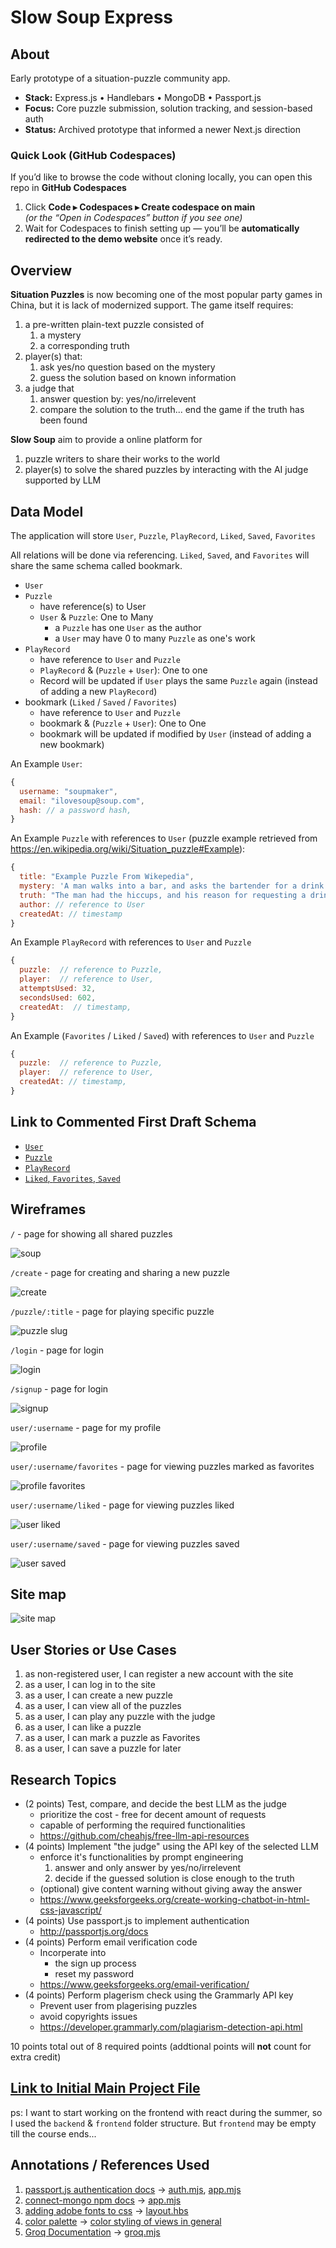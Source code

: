 # Slow Soup Express
## About
Early prototype of a situation-puzzle community app.

- **Stack:** Express.js • Handlebars • MongoDB • Passport.js
- **Focus:** Core puzzle submission, solution tracking, and session-based auth
- **Status:** Archived prototype that informed a newer Next.js direction

### Quick Look (GitHub Codespaces)

If you’d like to browse the code without cloning locally, you can open this repo in **GitHub Codespaces**

1. Click **Code ▸ Codespaces ▸ Create codespace on main**  
   *(or the “Open in Codespaces” button if you see one)*
2. Wait for Codespaces to finish setting up — you’ll be **automatically redirected to the demo website** once it’s ready.

## Overview

**Situation Puzzles** is now becoming one of the most popular party games in China, but it is lack of modernized support. The game itself requires:
1. a pre-written plain-text puzzle consisted of
   1. a mystery
   2. a corresponding truth
2. player(s) that:
   1. ask yes/no question based on the mystery
   2. guess the solution based on known information
3. a judge that
   1. answer question by: yes/no/irrelevent
   2. compare the solution to the truth... end the game if the truth has been found

**Slow Soup** aim to provide a online platform for
1. puzzle writers to share their works to the world
2. player(s) to solve the shared puzzles by interacting with the AI judge supported by LLM


## Data Model


The application will store `User`, `Puzzle`, `PlayRecord`, `Liked`, `Saved`, `Favorites` 

All relations will be done via referencing. `Liked`, `Saved`, and `Favorites` will share the same schema called bookmark.

* `User`
* `Puzzle`
  * have reference(s) to User
  * `User` & `Puzzle`: One to Many
    * a `Puzzle` has one `User` as the author
    * a `User` may have 0 to many `Puzzle` as one's work
* `PlayRecord`
  * have reference to `User` and `Puzzle`
  * `PlayRecord` & (`Puzzle` + `User`): One to one
  * Record will be updated if `User` plays the same `Puzzle` again (instead of adding a new `PlayRecord`)
* bookmark (`Liked` / `Saved` / `Favorites`)
  * have reference to `User` and `Puzzle`
  * bookmark & (`Puzzle` + `User`): One to One
  * bookmark will be updated if modified by `User` (instead of adding a new bookmark)


An Example `User`:

```javascript
{
  username: "soupmaker",
  email: "ilovesoup@soup.com",
  hash: // a password hash,
}
```

An Example `Puzzle` with references to `User` (puzzle example retrieved from https://en.wikipedia.org/wiki/Situation_puzzle#Example):
```javascript
{
  title: "Example Puzzle From Wikepedia",
  mystery: 'A man walks into a bar, and asks the bartender for a drink of water. The bartender pulls out a gun, points it at the man, and cocks it. The man pauses, before saying "Thank you" and leaving. What happened?',
  truth: "The man had the hiccups, and his reason for requesting a drink of water was not to quench his thirst but to cure his hiccups. The bartender realized this and chose instead to cure the hiccups by frightening the man with the gun. Once the man realized that his hiccups were gone, he no longer needed a drink of water, gratefully thanked the bartender, and left.",
  author: // reference to User
  createdAt: // timestamp
}
```

An Example `PlayRecord` with references to `User` and `Puzzle`
``` javascript
{
  puzzle:  // reference to Puzzle,
  player:  // reference to User,
  attemptsUsed: 32,
  secondsUsed: 602,
  createdAt:  // timestamp,
}
```

An Example (`Favorites` / `Liked` / `Saved`) with references to `User` and `Puzzle`
``` javascript
{
  puzzle:  // reference to Puzzle,
  player:  // reference to User,
  createdAt: // timestamp,
}
```


## Link to Commented First Draft Schema

* [`User`](/backend/schemas/user.mjs) 
* [`Puzzle`](/backend/schemas/puzzle.mjs) 
* [`PlayRecord`](/backend/schemas/playRecord.mjs) 
* [`Liked`, `Favorites`, `Saved`](/backend/schemas/bookmark.mjs) 


## Wireframes

`/` - page for showing all shared puzzles

![soup](documentation/index.png)


`/create` - page for creating and sharing a new puzzle

![create](documentation/create.png)


`/puzzle/:title` - page for playing specific puzzle

![puzzle slug](documentation/puzzle-slug.png)


`/login` - page for login

![login](documentation/login.png)


`/signup` - page for login

![signup](documentation/signup.png)


`user/:username` - page for my profile

![profile](documentation/user.png)

`user/:username/favorites` - page for viewing puzzles marked as favorites

![profile favorites](documentation/user-favorites.png)

`user/:username/liked` - page for viewing puzzles liked

![user liked](documentation/user-liked.png)

`user/:username/saved` - page for viewing puzzles saved

![user saved](documentation/user-saved.png)

## Site map

![site map](documentation/SiteMap.png)

## User Stories or Use Cases

1. as non-registered user, I can register a new account with the site
2. as a user, I can log in to the site
3. as a user, I can create a new puzzle
4. as a user, I can view all of the puzzles
5. as a user, I can play any puzzle with the judge
6. as a user, I can like a puzzle
7. as a user, I can mark a puzzle as Favorites
8.  as a user, I can save a puzzle for later

## Research Topics

* (2 points) Test, compare, and decide the best LLM as the judge
  * prioritize the cost - free for decent amount of requests
  * capable of performing the required functionalities
  * https://github.com/cheahjs/free-llm-api-resources
* (4 points) Implement "the judge" using the API key of the selected LLM
    * enforce it's functionalities by prompt engineering
       1. answer and only answer by yes/no/irrelevent
       2. decide if the guessed solution is close enough to the truth
  * (optional) give content warning without giving away the answer
  * https://www.geeksforgeeks.org/create-working-chatbot-in-html-css-javascript/
* (4 points) Use passport.js to implement authentication
  * http://passportjs.org/docs
* (4 points) Perform email verification code
  * Incorperate into 
    * the sign up process
    * reset my password
  * https://www.geeksforgeeks.org/email-verification/
* (4 points) Perform plagerism check using the Grammarly API key
  * Prevent user from plagerising puzzles
  * avoid copyrights issues
  * https://developer.grammarly.com/plagiarism-detection-api.html


10 points total out of 8 required points (addtional points will __not__ count for extra credit)


## [Link to Initial Main Project File](/backend/app.mjs) 
ps: I want to start working on the frontend with react during the summer, so I used the `backend` & `frontend` folder structure. But `frontend` may be empty till the course ends...


## Annotations / References Used

1. [passport.js authentication docs](http://passportjs.org/docs) -> [auth.mjs](https://github.com/nyu-csci-ua-0467-001-002-spring-2025/final-project-deployment-JerryWu0316/blob/master/backend/routes/auth.mjs#L11&&L117), [app.mjs](https://github.com/nyu-csci-ua-0467-001-002-spring-2025/final-project-deployment-JerryWu0316/blob/master/backend/app.mjs#L28&&L34)
2. [connect-mongo npm docs](https://www.npmjs.com/package/connect-mongo) -> [app.mjs](https://github.com/nyu-csci-ua-0467-001-002-spring-2025/final-project-deployment-JerryWu0316/blob/master/backend/app.mjs#L32)
3. [adding adobe fonts to css](https://helpx.adobe.com/fonts/using/embed-codes.html) -> [layout.hbs](https://github.com/nyu-csci-ua-0467-001-002-spring-2025/final-project-deployment-JerryWu0316/blob/master/backend/views/layout.hbs#L6)
4. [color palette](https://coolors.co/palette/ccd5ae-e9edc9-fefae0-faedcd-d4a373) -> [color styling of views in general](https://github.com/nyu-csci-ua-0467-001-002-spring-2025/final-project-deployment-JerryWu0316/blob/master/backend/views/layout.hbs)
5. [Groq Documentation](https://www.reddit.com/r/reactjs/comments/twmild/autoresize_textarea_height_to_fit_the_content/) -> [groq.mjs](https://github.com/nyu-csci-ua-0467-001-002-spring-2025/final-project-deployment-JerryWu0316/blob/master/backend/groq.mjs#L1&&L122)


